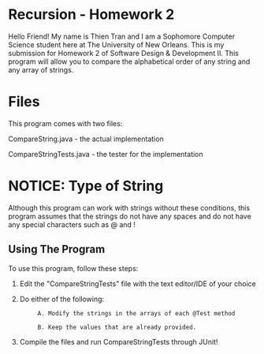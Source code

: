 # Recursion - Homework 2

Hello Friend!
My name is Thien Tran and I am a Sophomore Computer Science student here at The University of New Orleans. This is my submission for Homework 2 of Software Design & Development II. This program will allow you to compare the alphabetical order of any string and any array of strings.

# Files

This program comes with two files:

CompareString.java - the actual implementation

CompareStringTests.java - the tester for the implementation

# NOTICE: Type of String

Although this program can work with strings without these conditions, this program assumes that the strings do not have any spaces and do not have any special characters such as @ and !

## Using The Program

To use this program, follow these steps:
1. Edit the "CompareStringTests" file with the text editor/IDE of your choice
2. Do either of the following:

            A. Modify the strings in the arrays of each @Test method

            B. Keep the values that are already provided.

3. Compile the files and run CompareStringTests through JUnit!


